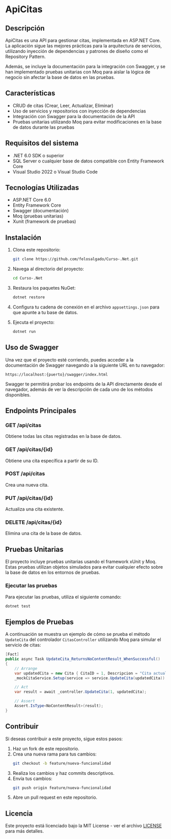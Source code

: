 
# ApiCitas

## Descripción

ApiCitas es una API para gestionar citas, implementada en ASP.NET Core. La aplicación sigue las mejores prácticas para la arquitectura de servicios, utilizando inyección de dependencias y patrones de diseño como el Repository Pattern.

Además, se incluye la documentación para la integración con Swagger, y se han implementado pruebas unitarias con Moq para aislar la lógica de negocio sin afectar la base de datos en las pruebas.

## Características

- CRUD de citas (Crear, Leer, Actualizar, Eliminar)
- Uso de servicios y repositorios con inyección de dependencias
- Integración con Swagger para la documentación de la API
- Pruebas unitarias utilizando Moq para evitar modificaciones en la base de datos durante las pruebas

## Requisitos del sistema

- .NET 6.0 SDK o superior
- SQL Server o cualquier base de datos compatible con Entity Framework Core
- Visual Studio 2022 o Visual Studio Code

## Tecnologías Utilizadas

- ASP.NET Core 6.0
- Entity Framework Core
- Swagger (documentación)
- Moq (pruebas unitarias)
- Xunit (framework de pruebas)

## Instalación

1. Clona este repositorio:
   ```bash
   git clone https://github.com/felosalgado/Curso-.Net.git
   ```

2. Navega al directorio del proyecto:
   ```bash
   cd Curso-.Net
   ```

3. Restaura los paquetes NuGet:
   ```bash
   dotnet restore
   ```

4. Configura tu cadena de conexión en el archivo `appsettings.json` para que apunte a tu base de datos.

5. Ejecuta el proyecto:
   ```bash
   dotnet run
   ```

## Uso de Swagger

Una vez que el proyecto esté corriendo, puedes acceder a la documentación de Swagger navegando a la siguiente URL en tu navegador:

```
https://localhost:{puerto}/swagger/index.html
```

Swagger te permitirá probar los endpoints de la API directamente desde el navegador, además de ver la descripción de cada uno de los métodos disponibles.

## Endpoints Principales

### GET /api/citas
Obtiene todas las citas registradas en la base de datos.

### GET /api/citas/{id}
Obtiene una cita específica a partir de su ID.

### POST /api/citas
Crea una nueva cita.

### PUT /api/citas/{id}
Actualiza una cita existente.

### DELETE /api/citas/{id}
Elimina una cita de la base de datos.

## Pruebas Unitarias

El proyecto incluye pruebas unitarias usando el framework xUnit y Moq. Estas pruebas utilizan objetos simulados para evitar cualquier efecto sobre la base de datos en los entornos de pruebas.

### Ejecutar las pruebas

Para ejecutar las pruebas, utiliza el siguiente comando:

```bash
dotnet test
```

## Ejemplos de Pruebas

A continuación se muestra un ejemplo de cómo se prueba el método `UpdateCita` del controlador `CitasController` utilizando Moq para simular el servicio de citas:

```csharp
[Fact]
public async Task UpdateCita_ReturnsNoContentResult_WhenSuccessful()
{
    // Arrange
    var updatedCita = new Cita { CitaID = 1, Descripcion = "Cita actualizada" };
    _mockCitaService.Setup(service => service.UpdateCita(updatedCita)).ReturnsAsync(updatedCita.CitaID);

    // Act
    var result = await _controller.UpdateCita(1, updatedCita);

    // Assert
    Assert.IsType<NoContentResult>(result);
}
```

## Contribuir

Si deseas contribuir a este proyecto, sigue estos pasos:

1. Haz un fork de este repositorio.
2. Crea una nueva rama para tus cambios:
   ```bash
   git checkout -b feature/nueva-funcionalidad
   ```
3. Realiza los cambios y haz commits descriptivos.
4. Envía tus cambios:
   ```bash
   git push origin feature/nueva-funcionalidad
   ```
5. Abre un pull request en este repositorio.

## Licencia

Este proyecto está licenciado bajo la MIT License - ver el archivo [LICENSE](LICENSE) para más detalles.
